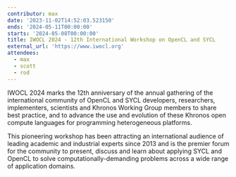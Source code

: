 ```yaml
---
contributor: max
date: '2023-11-02T14:52:03.523150'
ends: '2024-05-11T00:00:00'
starts: '2024-05-08T00:00:00'
title: IWOCL 2024 - 12th International Workshop on OpenCL and SYCL
external_url: 'https://www.iwocl.org'
attendees:
  - max
  - scott
  - rod
---
```


IWOCL 2024 marks the 12th anniversary of the annual gathering of the international community of OpenCL and SYCL
developers, researchers, implementers, scientists and Khronos Working Group members to share best practice, and to
advance the use and evolution of these Khronos open compute languages for programming heterogeneous platforms.

This pioneering workshop has been attracting an international audience of leading academic and industrial experts since
2013 and is the premier forum for the community to present, discuss and learn about applying SYCL and OpenCL to solve
computationally-demanding problems across a wide range of application domains.
